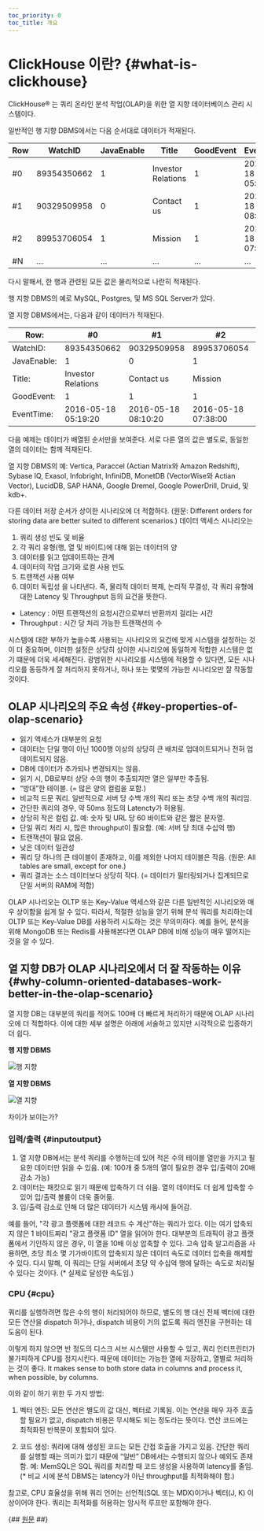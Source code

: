 ```yaml
---
toc_priority: 0
toc_title: 개요
---
```


# ClickHouse 이란? {#what-is-clickhouse}

ClickHouse® 는 쿼리 온라인 분석 작업(OLAP)을 위한 열 지향 데이터베이스 관리 시스템이다.

일반적인 행 지향 DBMS에서는 다음 순서대로 데이터가 적재된다.

| Row | WatchID     | JavaEnable | Title              | GoodEvent | EventTime           |
|-----|-------------|------------|--------------------|-----------|---------------------|
| #0 | 89354350662 | 1          | Investor Relations | 1         | 2016-05-18 05:19:20 |
| #1 | 90329509958 | 0          | Contact us         | 1         | 2016-05-18 08:10:20 |
| #2 | 89953706054 | 1          | Mission            | 1         | 2016-05-18 07:38:00 |
| #N | …           | …          | …                  | …         | …                   |

다시 말해서, 한 행과 관련된 모든 값은 물리적으로 나란히 적재된다.

행 지향 DBMS의 예로 MySQL, Postgres, 및 MS SQL Server가 있다.

열 지향 DBMS에서는, 다음과 같이 데이터가 적재된다.

| Row:        | #0                 | #1                 | #2                 | #N |
|-------------|---------------------|---------------------|---------------------|-----|
| WatchID:    | 89354350662         | 90329509958         | 89953706054         | …   |
| JavaEnable: | 1                   | 0                   | 1                   | …   |
| Title:      | Investor Relations  | Contact us          | Mission             | …   |
| GoodEvent:  | 1                   | 1                   | 1                   | …   |
| EventTime:  | 2016-05-18 05:19:20 | 2016-05-18 08:10:20 | 2016-05-18 07:38:00 | …   |

다음 예제는 데이터가 배열된 순서만을 보여준다. 서로 다른 열의 값은 별도로, 동일한 열의 데이터는 함께 적재된다.

열 지향 DBMS의 예: Vertica, Paraccel (Actian Matrix와 Amazon Redshift), Sybase IQ, Exasol, Infobright, InfiniDB, MonetDB (VectorWise와 Actian Vector), LucidDB, SAP HANA, Google Dremel, Google PowerDrill, Druid, 및 kdb+.

다른 데이터 저장 순서가 상이한 시나리오에 더 적합하다. (원문: Different orders for storing data are better suited to different scenarios.)
데이터 액세스 시나리오는
 1) 쿼리 생성 빈도 및 비율
 2) 각 쿼리 유형(행, 열 및 바이트)에 대해 읽는 데이터의 양
 3) 데이터를 읽고 업데이트하는 관계
 4) 데이터의 작업 크기와 로컬 사용 빈도
 5) 트랜잭션 사용 여부
 6) 데이터 독립성
을 나타낸다. 즉, 물리적 데이터 복제, 논리적 무결성, 각 쿼리 유형에 대한 Latency 및 Throughput 등의 요건을 뜻한다.
* Latency : 어떤 트랜잭션의 요청시간으로부터 반환까지 걸리는 시간
* Throughput : 시간 당 처리 가능한 트랜잭션의 수

시스템에 대한 부하가 높을수록 사용되는 시나리오의 요건에 맞게 시스템을 설정하는 것이 더 중요하며, 이러한 설정은 상당히 상이한 시나리오에 동일하게 적합한 시스템은 없기 떄문에 더욱 세세해진다.
광범위한 시나리오를 시스템에 적용할 수 있다면, 모든 시나리오를 동등하게 잘 처리하지 못하거나, 하나 또는 몇몇의 가능한 시나리오만 잘 작동할 것이다.

## OLAP 시나리오의 주요 속성 {#key-properties-of-olap-scenario}

-   읽기 액세스가 대부분의 요청
-   데이터는 단일 행이 아닌 1000행 이상의 상당히 큰 배치로 업데이트되거나 전혀 업데이트되지 않음.
-   DB에 데이터가 추가되나 변경되지는 않음.
-   읽기 시, DB로부터 상당 수의 행이 추출되지만 열은 일부만 추출됨.
-   “방대”한 테이블. (= 많은 양의 컬럼을 포함.)
-   비교적 드문 쿼리. 일반적으로 서버 당 수백 개의 쿼리 또는 초당 수백 개의 쿼리임.
-   간단한 쿼리의 경우, 약 50ms 정도의 Latencty가 허용됨.
-   상당히 작은 컬럼 값. 예: 숫자 및 URL 당 60 바이트와 같은 짧은 문자열.
-   단일 쿼리 처리 시, 많은 throughput이 필요함. (예: 서버 당 최대 수십억 행)
-   트랜잭션이 필요 없음.
-   낮은 데이터 일관성
-   쿼리 당 하나의 큰 테이블이 존재하고, 이를 제외한 나머지 테이블은 작음. (원문: All tables are small, except for one.)
-   쿼리 결과는 소스 데이터보다 상당히 작다. (= 데이터가 필터링되거나 집계되므로 단일 서버의 RAM에 적합)

OLAP 시나리오는 OLTP 또는 Key-Value 액세스와 같은 다른 일반적인 시나리오와 매우 상이함을 쉽게 알 수 있다.
따라서, 적절한 성능을 얻기 위해 분석 쿼리를 처리하는데 OLTP 또는 Key-Value DB를 사용하려 시도하는 것은 무의미하다. 
예를 들어, 분석을 위해 MongoDB 또는 Redis를 사용해본다면 OLAP DB에 비해 성능이 매우 떨어지는 것을 알 수 있다.

## 열 지향 DB가 OLAP 시나리오에서 더 잘 작동하는 이유 {#why-column-oriented-databases-work-better-in-the-olap-scenario}

열 지향 DB는 대부분의 쿼리를 적어도 100배 더 빠르게 처리하기 때문에 OLAP 시나리오에 더 적합하다.
이에 대한 세부 설명은 아래에 서술하고 있지만 시각적으로 입증하기 더 쉽다.

**행 지향 DBMS**

![행 지향](images/row-oriented.gif#)

**열 지향 DBMS**

![열 지향](images/column-oriented.gif#)

차이가 보이는가?

### 입력/출력 {#inputoutput}

1.  열 지향 DB에서는 분석 쿼리를 수행하는데 있어 적은 수의 테이블 열만을 가지고 필요한 데이터만 읽을 수 있음. (예: 100개 중 5개의 열이 필요한 경우 입/출력이 20배 감소 가능)
2.  데이터는 패킷으로 읽기 때문에 압축하기 더 쉬움. 열의 데이터도 더 쉽게 압축할 수 있어 입/출력 볼륨이 더욱 줄어듦.
3.  입/출력 감소로 인해 더 많은 데이터가 시스템 캐시에 들어감.

예를 들어, "각 광고 플랫폼에 대한 레코드 수 계산"하는 쿼리가 있다. 이는 여기 압축되지 않은 1 바이트짜리 "광고 플랫폼 ID" 열을 읽어야 한다.
대부분의 트래픽이 광고 플랫폼에서 기인하지 않은 경우, 이 열을 10배 이상 압축할 수 있다. 
고속 압축 알고리즘을 사용하면, 초당 최소 몇 기가바이트의 압축되지 않은 데이터 속도로 데이터 압축을 해제할 수 있다.
다시 말해, 이 쿼리는 단일 서버에서 초당 약 수십억 행에 달하는 속도로 처리될 수 있다는 것이다. (* 실제로 달성한 속도임.)

### CPU {#cpu}

쿼리를 실행하려면 많은 수의 행이 처리되어야 하므로, 별도의 행 대신 전체 벡터에 대한 모든 연산을 dispatch 하거나, dispatch 비용이 거의 없도록 쿼리 엔진을 구현하는 데 도움이 된다.

이렇게 하지 않으면 반 정도의 디스크 서브 시스템만 사용할 수 있고, 쿼리 인터프린터가 불가피하게 CPU를 정지시킨다.
때문에 데이터는 가능한 열에 저장하고, 열별로 처리하는 것이 좋다.
It makes sense to both store data in columns and process it, when possible, by columns.

이와 같이 하기 위한 두 가지 방법:

1. 벡터 엔진: 모든 연산은 별도의 값 대신, 벡터로 기록됨. 이는 연산을 매우 자주 호출할 필요가 없고, dispatch 비용은 무시해도 되는 정도라는 뜻이다. 연산 코드에는 최적화된 반복문이 포함되어 있다.

2. 코드 생성: 쿼리에 대해 생성된 코드는 모든 간접 호출을 가지고 있음. 간단한 쿼리를 실행할 때는 의미가 없기 때문에 “일반” DB에서는 수행되지 않으나 예외도 존재함.
예: MemSQL은 SQL 쿼리를 처리할 때 코드 생성을 사용하여 latency를 줄임. (* 비교 시에 분석 DBMS는 latency가 아닌 throughput를 최적화해야 함.)

참고로, CPU 효율성을 위해 쿼리 언어는 선언적(SQL 또는 MDX)이거나 벡터(J, K) 이상이어야 한다. 쿼리는 최적화를 허용하는 암시적 루프만 포함해야 한다.

{## [원문](https://clickhouse.tech/docs/en/) ##}
